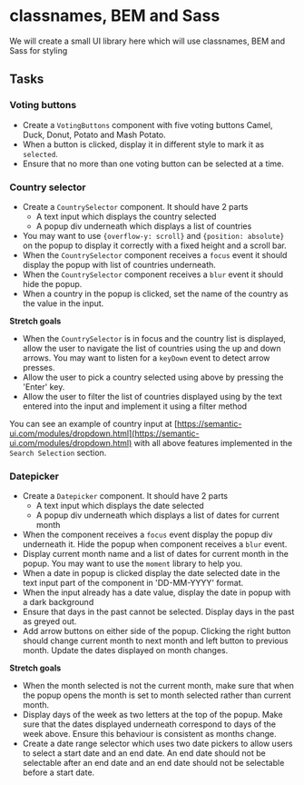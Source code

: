 # classnames, BEM and Sass

We will create a small UI library here which will use classnames, BEM and Sass for styling

## Tasks

### Voting buttons

- Create a `VotingButtons` component with five voting buttons Camel, Duck, Donut, Potato and Mash Potato.
- When a button is clicked, display it in different style to mark it as `selected`.
- Ensure that no more than one voting button can be selected at a time.

### Country selector

- Create a `CountrySelector` component. It should have 2 parts
  - A text input which displays the country selected
  - A popup div underneath which displays a list of countries
- You may want to use `{overflow-y: scroll}` and `{position: absolute}` on the popup to display it correctly with a fixed height and a scroll bar.
- When the `CountrySelector` component receives a `focus` event it should display the popup with list of countries underneath.
- When the `CountrySelector` component receives a `blur` event it should hide the popup.
- When a country in the popup is clicked, set the name of the country as the value in the input.

**Stretch goals**

- When the `CountrySelector` is in focus and the country list is displayed, allow the user to navigate the list of countries using the up and down arrows. You may want to listen for a `keyDown` event to detect arrow presses.
- Allow the user to pick a country selected using above by pressing the 'Enter' key.
- Allow the user to filter the list of countries displayed using by the text entered into the input and implement it using a filter method

You can see an example of country input at [https://semantic-ui.com/modules/dropdown.html](https://semantic-ui.com/modules/dropdown.html) with all above features implemented in the `Search Selection` section.

### Datepicker

- Create a `Datepicker` component. It should have 2 parts
  - A text input which displays the date selected
  - A popup div underneath which displays a list of dates for current month
- When the component receives a `focus` event display the popup div underneath it. Hide the popup when component receives a `blur` event.
- Display current month name and a list of dates for current month in the popup. You may want to use the `moment` library to help you.
- When a date in popup is clicked display the date selected date in the text input part of the component in 'DD-MM-YYYY' format.
- When the input already has a date value, display the date in popup with a dark background
- Ensure that days in the past cannot be selected. Display days in the past as greyed out.
- Add arrow buttons on either side of the popup. Clicking the right button should change current month to next month and left button to previous month. Update the dates displayed on month changes.

**Stretch goals**

- When the month selected is not the current month, make sure that when the popup opens the month is set to month selected rather than current month.
- Display days of the week as two letters at the top of the popup. Make sure that the dates displayed underneath correspond to days of the week above. Ensure this behaviour is consistent as months change.
- Create a date range selector which uses two date pickers to allow users to select a start date and an end date. An end date should not be selectable after an end date and an end date should not be selectable before a start date.
